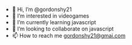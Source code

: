 - 👋 Hi, I’m @gordonshy21
- 👀 I’m interested in videogames
- 🌱 I’m currently learning javascript
- 💞️ I’m looking to collaborate on javascript
- 📫 How to reach me gordonshy21@gmai.com

<!---
gordonshy21/gordonshy21 is a ✨ special ✨ repository because its `README.md` (this file) appears on your GitHub profile.
You can click the Preview link to take a look at your changes.
--->
